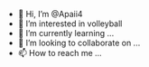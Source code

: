 - 👋 Hi, I’m @Apaii4
- 👀 I’m interested in volleyball
- 🌱 I’m currently learning ...
- 💞️ I’m looking to collaborate on ...
- 📫 How to reach me ...

<!---
Apaii4/Apaii4 is a ✨ special ✨ repository because its `README.md` (this file) appears on your GitHub profile.
You can click the Preview link to take a look at your changes.
--->

